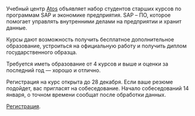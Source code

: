 Учебный центр [Atos](https://vk.com/atos_rus) объявляет набор студентов старших курсов по программам SAP и экономике предприятия. SAP – ПО, которое помогает управлять внутренними делами на предприятии и хранит данные.

Курсы дают возможность получить бесплатное дополнительное образование, устроиться на официальную работу и получить диплом государственного образца.

Требуется иметь образование от 4 курсов и выше и оценки за последний год — хорошо и отлично.

Регистрация на курс открыта до 28 декабря. Если ваше резюме подойдет, вас пригласят на собеседование. Начало собеседований 14 января, о точном времени сообщат после обработки данных.

[Регистрация](https://vk.cc/8MHHvZ).